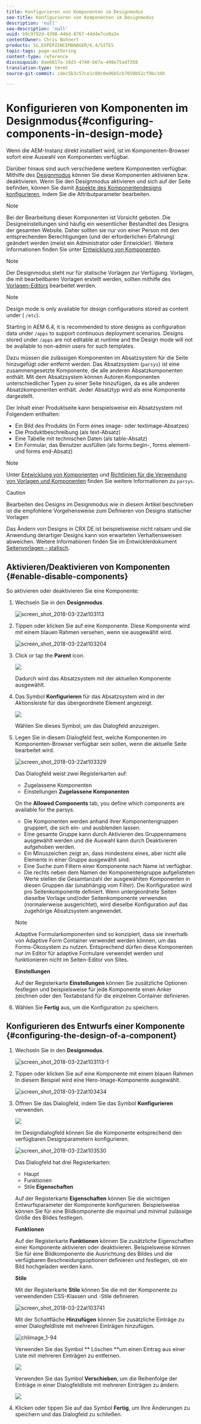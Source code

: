 ```yaml
---
title: Konfigurieren von Komponenten im Designmodus
seo-title: Konfigurieren von Komponenten im Designmodus
description: 'null'
seo-description: 'null'
uuid: b9c9792d-4398-446d-8767-44d4e7ce9a2e
contentOwner: Chris Bohnert
products: SG_EXPERIENCEMANAGER/6.4/SITES
topic-tags: page-authoring
content-type: reference
discoiquuid: 8ae6817a-16d3-4740-b67a-498e75adf350
translation-type: tm+mt
source-git-commit: cdec5b3c57ce1c80c0ed6b5cb7650b52cf9bc340

---
```



# Konfigurieren von Komponenten im Designmodus{#configuring-components-in-design-mode}

Wenn die AEM-Instanz direkt installiert wird, ist im Komponenten-Browser sofort eine Auswahl von Komponenten verfügbar.

Darüber hinaus sind auch verschiedene weitere Komponenten verfügbar. Mithilfe des [Designmodus](#enable-disable-components) können Sie diese Komponenten aktivieren bzw. deaktivieren. Wenn Sie den Designmodus aktivieren und sich auf der Seite befinden, können Sie damit [Aspekte des Komponentendesigns konfigurieren](#configuring-the-design-of-a-component), indem Sie die Attributparameter bearbeiten.

>[!NOTE]
>
>Bei der Bearbeitung dieser Komponenten ist Vorsicht geboten. Die Designeinstellungen sind häufig ein wesentlicher Bestandteil des Designs der gesamten Website. Daher sollten sie nur von einer Person mit den entsprechenden Berechtigungen (und der erforderlichen Erfahrung) geändert werden (meist ein Administrator oder Entwickler). Weitere Informationen finden Sie unter [Entwicklung von Komponenten](/help/sites-developing/components.md).

>[!NOTE]
>
>Der Designmodus steht nur für statische Vorlagen zur Verfügung. Vorlagen, die mit bearbeitbaren Vorlagen erstellt werden, sollten mithilfe des [Vorlagen-Editors](/help/sites-authoring/templates.md) bearbeitet werden.

>[!NOTE]
>
>Design mode is only available for design configurations stored as content under ( `/etc`).
>
>Starting in AEM 6.4, it is recommended to store designs as configuration data under `/apps` to support continuous deployment scenarios. Designs stored under `/apps` are not editable at runtime and the Design mode will not be available to non-admin users for such templates.

Dazu müssen die zulässigen Komponenten im Absatzsystem für die Seite hinzugefügt oder entfernt werden. Das Absatzsystem (`parsys`) ist eine zusammengesetzte Komponente, die alle anderen Absatzkomponenten enthält. Mit dem Absatzsystem können Autoren Komponenten unterschiedlicher Typen zu einer Seite hinzufügen, da es alle anderen Absatzkomponenten enthält. Jeder Absatztyp wird als eine Komponente dargestellt.

Der Inhalt einer Produktseite kann beispielsweise ein Absatzsystem mit Folgendem enthalten:

* Ein Bild des Produkts (in Form eines image- oder textimage-Absatzes)
* Die Produktbeschreibung (als text-Absatz)
* Eine Tabelle mit technischen Daten (als table-Absatz)
* Ein Formular, das Benutzer ausfüllen (als forms begin-, forms element- und forms end-Absatz)

>[!NOTE]
>
>Unter [Entwicklung von Komponenten](/help/sites-developing/components.md) und [Richtlinien für die Verwendung von Vorlagen und Komponenten](/help/sites-developing/dev-guidelines-bestpractices.md#guidelines-for-using-templates-and-components) finden Sie weitere Informationen zu `parsys`.

>[!CAUTION]
>
>Bearbeiten des Designs im Designmodus wie in diesem Artikel beschrieben ist die empfohlene Vorgehensweise zum Definieren von Designs statischer Vorlagen
>
>Das Ändern von Designs in CRX DE ist beispielsweise nicht ratsam und die Anwendung derartiger Designs kann von erwarteten Verhaltensweisen abweichen. Weitere Informationen finden Sie im Entwicklerdokument [Seitenvorlagen – statisch](/help/sites-developing/page-templates-static.md#how-template-designs-are-applied).

## Aktivieren/Deaktivieren von Komponenten {#enable-disable-components}

So aktivieren oder deaktivieren Sie eine Komponente:

1. Wechseln Sie in den **Designmodus**.

   ![screen_shot_2018-03-22at103113](assets/screen_shot_2018-03-22at103113.png)

1. Tippen oder klicken Sie auf eine Komponente. Diese Komponente wird mit einem blauen Rahmen versehen, wenn sie ausgewählt wird.

   ![screen_shot_2018-03-22at103204](assets/screen_shot_2018-03-22at103204.png)

1. Click or tap the **Parent** icon.

   ![](do-not-localize/screen_shot_2018-03-22at103204.png)

   Dadurch wird das Absatzsystem mit der aktuellen Komponente ausgewählt.

1. Das Symbol **Konfigurieren** für das Absatzsystem wird in der Aktionsleiste für das übergeordnete Element angezeigt.

   ![](do-not-localize/screen_shot_2018-03-22at103256.png)

   Wählen Sie dieses Symbol, um das Dialogfeld anzuzeigen.

1. Legen Sie in diesem Dialogfeld fest, welche Komponenten im Komponenten-Browser verfügbar sein sollen, wenn die aktuelle Seite bearbeitet wird.

   ![screen_shot_2018-03-22at103329](assets/screen_shot_2018-03-22at103329.png)

   Das Dialogfeld weist zwei Registerkarten auf:

   * Zugelassene Komponenten
   * Einstellungen
   **Zugelassene Komponenten**

   On the **Allowed Components** tab, you define which components are available for the parsys.

   * Die Komponenten werden anhand ihrer Komponentengruppen gruppiert, die sich ein- und ausblenden lassen.
   * Eine gesamte Gruppe kann durch Aktivieren des Gruppennamens ausgewählt werden und die Auswahl kann durch Deaktivieren aufgehoben werden.
   * Ein Minuszeichen zeigt an, dass mindestens eines, aber nicht alle Elemente in einer Gruppe ausgewählt sind.
   * Eine Suche zum Filtern einer Komponente nach Name ist verfügbar.
   * Die rechts neben dem Namen der Komponentengruppe aufgelisteten Werte stellen die Gesamtanzahl der ausgewählten Komponenten in diesen Gruppen dar (unabhängig vom Filter).
   Die Konfiguration wird pro Seitenkomponente definiert. Wenn untergeordnete Seiten dieselbe Vorlage und/oder Seitenkomponente verwenden (normalerweise ausgerichtet), wird dieselbe Konfiguration auf das zugehörige Absatzsystem angewendet.

   >[!NOTE]
   >
   >Adaptive Formularkomponenten sind so konzipiert, dass sie innerhalb von Adaptive Form Container verwendet werden können, um das Forms-Ökosystem zu nutzen. Entsprechend dürfen diese Komponenten nur im Editor für adaptive Formulare verwendet werden und funktionieren nicht im Seiten-Editor von Sites.

   **Einstellungen**

   Auf der Registerkarte **Einstellungen** können Sie zusätzliche Optionen festlegen und beispielsweise für jede Komponente einen Anker zeichnen oder den Textabstand für die einzelnen Container definieren.

1. Wählen Sie **Fertig** aus, um die Konfiguration zu speichern.

## Konfigurieren des Entwurfs einer Komponente {#configuring-the-design-of-a-component}

1. Wechseln Sie in den **Designmodus**.

   ![screen_shot_2018-03-22at103113-1](assets/screen_shot_2018-03-22at103113-1.png)

1. Tippen oder klicken Sie auf eine Komponente mit einem blauen Rahmen In diesem Beispiel wird eine Hero-Image-Komponente ausgewählt.

   ![screen_shot_2018-03-22at103434](assets/screen_shot_2018-03-22at103434.png)

1. Öffnen Sie das Dialogfeld, indem Sie das Symbol **Konfigurieren** verwenden.

   ![](do-not-localize/screen_shot_2018-03-22at103256-1.png)

   Im Designdialogfeld können Sie die Komponente entsprechend den verfügbaren Designparametern konfigurieren.

   ![screen_shot_2018-03-22at103530](assets/screen_shot_2018-03-22at103530.png)

   Das Dialogfeld hat drei Registerkarten:

   * Haupt
   * Funktionen
   * Stile
   **Eigenschaften**

   Auf der Registerkarte **Eigenschaften** können Sie die wichtigen Entwurfsparameter der Komponente konfigurieren. Beispielsweise können Sie für eine Bildkomponente die maximal und minimal zulässige Größe des Bildes festlegen.

   **Funktionen**

   Auf der Registerkarte **Funktionen** können Sie zusätzliche Eigenschaften einer Komponente aktivieren oder deaktivieren. Beispielsweise können Sie für eine Bildkomponente die Ausrichtung des Bildes und die verfügbaren Beschneidungsoptionen definieren und festlegen, ob ein Bild hochgeladen werden kann.

   **Stile**

   Mit der Registerkarte **Stile** können Sie die mit der Komponente zu verwendenden CSS-Klassen und -Stile definieren.

   ![screen_shot_2018-03-22at103741](assets/screen_shot_2018-03-22at103741.png)

   Mit der Schaltfläche **Hinzufügen** können Sie zusätzliche Einträge zu einer Dialogfeldliste mit mehreren Einträgen hinzufügen.

   ![chlimage_1-94](assets/chlimage_1-94.png)

   Verwenden Sie das Symbol ** Löschen **um einen Eintrag aus einer Liste mit mehreren Einträgen zu entfernen.

   ![](do-not-localize/screen_shot_2018-03-22at103809.png)

   Verwenden Sie das Symbol **Verschieben**, um die Reihenfolge der Einträge in einer Dialogfeldliste mit mehreren Einträgen zu ändern.

   ![](do-not-localize/screen_shot_2018-03-22at103816.png)

1. Klicken oder tippen Sie auf das Symbol **Fertig**, um Ihre Änderungen zu speichern und das Dialogfeld zu schließen.

